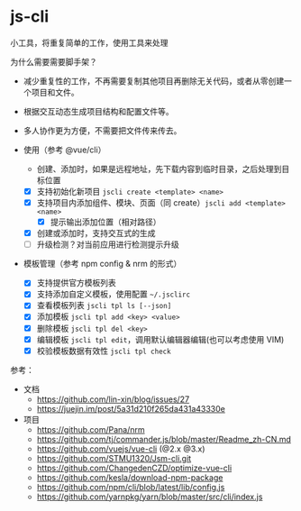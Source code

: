 # js-cli

小工具，将重复简单的工作，使用工具来处理

为什么需要需要脚手架？

- 减少重复性的工作，不再需要复制其他项目再删除无关代码，或者从零创建一个项目和文件。
- 根据交互动态生成项目结构和配置文件等。
- 多人协作更为方便，不需要把文件传来传去。

- 使用（参考 @vue/cli）
  - 创建、添加时，如果是远程地址，先下载内容到临时目录，之后处理到目标位置
  - [x] 支持初始化新项目 `jscli create <template> <name>`
  - [x] 支持项目内添加组件、模块、页面（同 create）`jscli add <template> <name>`
    - [x] 提示输出添加位置（相对路径）
  - [x] 创建或添加时，支持交互式的生成
  - [ ] 升级检测？对当前应用进行检测提示升级
- 模板管理（参考 npm config & nrm 的形式）
  - [x] 支持提供官方模板列表
  - [x] 支持添加自定义模板，使用配置 `~/.jsclirc`
  - [x] 查看模板列表 `jscli tpl ls [--json]`
  - [x] 添加模板 `jscli tpl add <key> <value>`
  - [x] 删除模板 `jscli tpl del <key>`
  - [x] 编辑模板 `jscli tpl edit`，调用默认编辑器编辑(也可以考虑使用 VIM)
  - [x] 校验模板数据有效性 `jscli tpl check`

参考：

- 文档
  - https://github.com/lin-xin/blog/issues/27
  - https://juejin.im/post/5a31d210f265da431a43330e
- 项目
  - https://github.com/Pana/nrm
  - https://github.com/tj/commander.js/blob/master/Readme_zh-CN.md
  - https://github.com/vuejs/vue-cli (@2.x @3.x)
  - https://github.com/STMU1320/Jsm-cli.git
  - https://github.com/ChangedenCZD/optimize-vue-cli
  - https://github.com/kesla/download-npm-package
  - https://github.com/npm/cli/blob/latest/lib/config.js
  - https://github.com/yarnpkg/yarn/blob/master/src/cli/index.js
